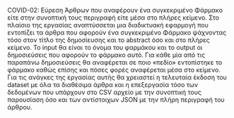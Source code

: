 COVID-02: Εύρεση Άρθρων που αναφέρουν ένα συγκεκριμένο Φάρμακο είτε στην συνοπτική τους περιγραφή είτε μέσα στο πλήρες κείμενο. 
Στο πλαίσιο της εργασίας αναπτύσσεται μια διαδικτυακή εφαρμογή που εντοπίζει τα άρθρα που αφορούν ένα συγκεκριμένο Φάρμακο ψάχνοντας τόσο στον τίτλο της δημοσίευσης και το abstract όσο και στο πλήρες κείμενο. Το input θα είναι το όνομα του φαρμάκου και το output οι δημοσιεύσεις που αφορούν το φάρμακο αυτό. Για κάθε μία από τις παραπάνω δημοσιεύσεις θα αναφέρεται σε ποιο «πεδίο» εντοπίστηκε το φάρμακο καθώς επίσης και πόσες φορές αναφέρεται μέσα στο κείμενο.
Για τις ανάγκες της εργασίας αυτής θα χρειαστεί η τελευταία έκδοση του dataset με όλα τα διαθέσιμα άρθρα και η επεξεργασία τόσο των δεδομένων που υπάρχουν στο CSV αρχείο με την συνοπτική τους παρουσίαση όσο και των αντίστοιχων JSON με την πλήρη περιγραφή του άρθρου.
